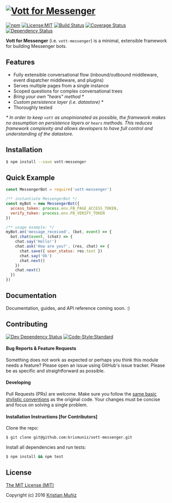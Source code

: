# [![Vott for Messenger](https://cdn.rawgit.com/krismuniz/vott-messenger/master/header.svg)](https://www.npmjs.com/vott-messenger)

[![npm](https://img.shields.io/npm/v/vott-messenger.svg?style=flat-square)](https://www.npmjs.com/vott-messenger) [![License:MIT](https://img.shields.io/badge/license-MIT-blue.svg?style=flat-square)](http://opensource.org/licenses/MIT) [![Build Status](https://img.shields.io/travis/krismuniz/vott-messenger.svg?style=flat-square)](http://travis-ci.org/krismuniz/vott-messenger) [![Coverage Status](https://img.shields.io/coveralls/krismuniz/vott-messenger.svg?style=flat-square)](https://coveralls.io/github/krismuniz/vott-messenger?branch=master) [![Dependency Status](https://img.shields.io/david/krismuniz/vott-messenger.svg?style=flat-square)](https://david-dm.org/krismuniz/vott-messenger)

**Vott for Messenger** (i.e. `vott-messenger`) is a minimal, extensible framework for building Messenger bots.

## Features

* Fully extensible conversational flow (inbound/outbound middleware, event dispatcher middleware, and plugins)
* Serves multiple pages from a single instance
* Scoped questions for complex conversational trees
* *Bring your own "hears" method* \*
* *Custom persistence layer (i.e. datastore)* \*
* Thoroughly tested

_* In order to keep `vott` as unopinionated as possible, the framework makes no assumption on persistence layers or `hears` methods. This reduces framework complexity and allows developers to have full control and understanding of the datastore._

## Installation

```bash
$ npm install --save vott-messenger
```

## Quick Example

```js
const MessengerBot = require('vott-messenger')

/** instantiate MessengerBot */
const myBot = new MessengerBot({
  access_token: process.env.FB_PAGE_ACCESS_TOKEN,
  verify_token: process.env.FB_VERIFY_TOKEN
})

/** usage example: */
myBot.on('message_received', (bot, event) => {
  bot.chat(event, (chat) => {
    chat.say('Hello!')
    chat.ask('How are you?', (res, chat) => {
      chat.save({ user_status: res.text })
      chat.say('Ok')
      chat.next()
    })
    chat.next()
  })
})
```

## Documentation

Documentation, guides, and API reference coming soon. :)

## Contributing
[![Dev Dependency Status](https://img.shields.io/david/dev/krismuniz/vott-messenger.svg?style=flat-square)](https://david-dm.org/krismuniz/vott-messenger) [![Code-Style:Standard](https://img.shields.io/badge/code%20style-standard-yellow.svg?style=flat-square)](http://standardjs.com/)

#### Bug Reports & Feature Requests

Something does not work as expected or perhaps you think this module needs a feature? Please open an issue using GitHub's issue tracker. Please be as specific and straightforward as possible.

#### Developing

Pull Requests (PRs) are welcome. Make sure you follow the [same basic stylistic conventions](http://standardjs.com/rules.html) as the original code. Your changes must be concise and focus on solving a single problem.

#### Installation Instructions [for Contributors]

Clone the repo:

```bash
$ git clone git@github.com:krismuniz/vott-messenger.git
```

Install all dependencies and run tests:
```bash
$ npm install && npm test
```

## License

[The MIT License (MIT)](https://github.com/krismuniz/vott-messenger/blob/master/LICENSE.md)

Copyright (c) 2016 [Kristian Muñiz](https://www.krismuniz.com)
